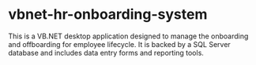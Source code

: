 # vbnet-hr-onboarding-system
This is a VB.NET desktop application designed to manage the onboarding and offboarding for employee lifecycle. It is backed by a SQL Server database and includes data entry forms and reporting tools.
